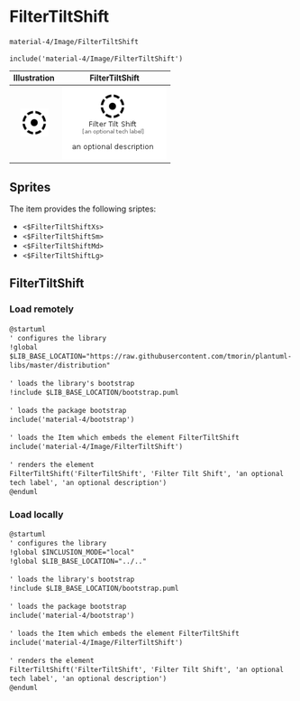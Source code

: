 # FilterTiltShift


```text
material-4/Image/FilterTiltShift
```

```text
include('material-4/Image/FilterTiltShift')
```



| Illustration | FilterTiltShift |
| :---: | :---: |
| ![illustration for Illustration](../../material-4/Image/FilterTiltShift.png) | ![illustration for FilterTiltShift](../../material-4/Image/FilterTiltShift.Local.png) |



## Sprites
The item provides the following sriptes:

- `<$FilterTiltShiftXs>`
- `<$FilterTiltShiftSm>`
- `<$FilterTiltShiftMd>`
- `<$FilterTiltShiftLg>`





## FilterTiltShift

### Load remotely
```plantuml
@startuml
' configures the library
!global $LIB_BASE_LOCATION="https://raw.githubusercontent.com/tmorin/plantuml-libs/master/distribution"

' loads the library's bootstrap
!include $LIB_BASE_LOCATION/bootstrap.puml

' loads the package bootstrap
include('material-4/bootstrap')

' loads the Item which embeds the element FilterTiltShift
include('material-4/Image/FilterTiltShift')

' renders the element
FilterTiltShift('FilterTiltShift', 'Filter Tilt Shift', 'an optional tech label', 'an optional description')
@enduml
```

### Load locally
```plantuml
@startuml
' configures the library
!global $INCLUSION_MODE="local"
!global $LIB_BASE_LOCATION="../.."

' loads the library's bootstrap
!include $LIB_BASE_LOCATION/bootstrap.puml

' loads the package bootstrap
include('material-4/bootstrap')

' loads the Item which embeds the element FilterTiltShift
include('material-4/Image/FilterTiltShift')

' renders the element
FilterTiltShift('FilterTiltShift', 'Filter Tilt Shift', 'an optional tech label', 'an optional description')
@enduml
```

